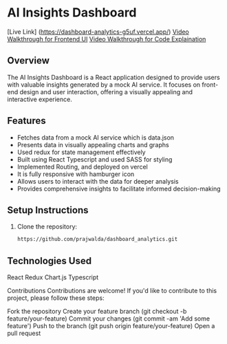 # AI Insights Dashboard
[Live Link] (https://dashboard-analytics-g5uf.vercel.app/)
[Video Walkthrough for Frontend UI](https://youtu.be/hrREXp-zrJs)
[Video Walkthrough for Code Explaination](https://youtu.be/xrmKxC7Sz_w)
## Overview

The AI Insights Dashboard is a React application designed to provide users with valuable insights generated by a mock AI service. It focuses on front-end design and user interaction, offering a visually appealing and interactive experience.

## Features

- Fetches data from a mock AI service which is data.json
- Presents data in visually appealing charts and graphs
- Used redux for state management effectively
- Built using React Typescript and used SASS for styling
- Implemented Routing, and deployed on vercel
- It is fully responsive with hamburger icon
- Allows users to interact with the data for deeper analysis
- Provides comprehensive insights to facilitate informed decision-making

## Setup Instructions

1. Clone the repository:

   ```bash
   https://github.com/prajwalda/dashboard_analytics.git

## Technologies Used

React
Redux
Chart.js
Typescript

Contributions
Contributions are welcome! If you'd like to contribute to this project, please follow these steps:

Fork the repository
Create your feature branch (git checkout -b feature/your-feature)
Commit your changes (git commit -am 'Add some feature')
Push to the branch (git push origin feature/your-feature)
Open a pull request

